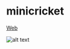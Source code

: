 # minicricket

[Web](https://bulicricket.herokuapp.com/) 


![alt text](http://i.imgur.com/wcsgq6C.png "Logo Title Text 1")

